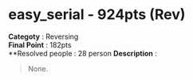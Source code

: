 easy_serial - 924pts (Rev)
========================
**Categoty** : Reversing<br />
**Final Point** : 182pts<br />
**Resolved people : 28 person
**Description** : 
> None.
